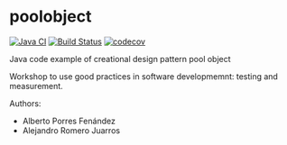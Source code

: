 poolobject
==========

[![Java CI](https://github.com/AlbertoPorres/poolobject/actions/workflows/ci.yml/badge.svg)](https://github.com/AlbertoPorres/poolobject/actions/workflows/ci.yml) [![Build Status](https://app.travis-ci.com/AlbertoPorres/poolobject.svg?branch=master)](https://app.travis-ci.com/AlbertoPorres/poolobject) [![codecov](https://codecov.io/gh/AlbertoPorres/poolobject/branch/master/graph/badge.svg)](https://codecov.io/gh/AlbertoPorres/poolobject)

Java code example of creational design pattern pool object

Workshop to use good practices in software developmemnt: testing and measurement.

Authors:

- Alberto Porres Fenández
- Alejandro Romero Juarros
